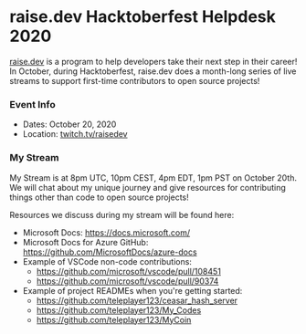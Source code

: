 # raise.dev Hacktoberfest Helpdesk 2020

[raise.dev](https://raise.dev/) is a program to help developers take their next step in their career! In October, during Hacktoberfest, raise.dev does a month-long series of 
live streams to support first-time contributors to open source projects!

### Event Info
- Dates: October 20, 2020
- Location: [twitch.tv/raisedev](https://www.twitch.tv/raisedevs)

### My Stream

My Stream is at 8pm UTC, 10pm CEST, 4pm EDT, 1pm PST on October 20th. We will chat about my unique journey and give resources for contributing things other than code to open source projects!

Resources we discuss during my stream will be found here:
- Microsoft Docs: https://docs.microsoft.com/
- Microsoft Docs for Azure GitHub: https://github.com/MicrosoftDocs/azure-docs
- Example of VSCode non-code contributions:
  - https://github.com/microsoft/vscode/pull/108451
  - https://github.com/microsoft/vscode/pull/90374
- Example of project READMEs when you're getting started:
  - https://github.com/teleplayer123/ceasar_hash_server
  - https://github.com/teleplayer123/My_Codes
  - https://github.com/teleplayer123/MyCoin
